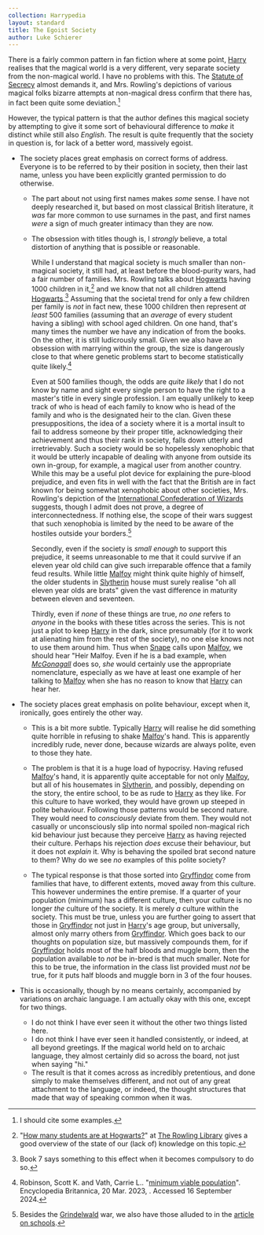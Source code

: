 ```yaml
---
collection: Harrypedia
layout: standard
title: The Egoist Society
author: Luke Schierer
---
```


There is a fairly common pattern in fan fiction where at some point, [Harry] realises that the magical world is a very different, very separate society from the non-magical world. I have no problems with this. The [Statute of Secrecy] almost demands it, and Mrs. Rowling's depictions of various magical folks bizarre attempts at non-magical dress confirm that there has, in fact been quite some deviation.[^240916-2]

However, the typical pattern is that the author defines this magical society by attempting to give it some sort of behavioural difference to _make_ it distinct while still also _English_. The result is quite frequently that the society in question is, for lack of a better word, massively egoist.

- The society places great emphasis on correct forms of address. Everyone is to be referred to by their position in society, then their last name, unless you have been explicitly granted permission to do otherwise.

  - The part about not using first names makes _some_ sense. I have not deeply researched it, but based on most classical British literature, it _was_ far more common to use surnames in the past, and first names _were_ a sign of much greater intimacy than they are now.
  - The obsession with titles though is, I _strongly_ believe, a total distortion of anything that is possible or reasonable.

    While I understand that magical society is much smaller than non-magical society, it still had, at least before the blood-purity wars, had a fair number of families. Mrs. Rowling talks about [Hogwarts] having 1000 children in it,[^240916-3] and we know that not all children attend [Hogwarts].[^240916-4] Assuming that the societal trend for only a few children per family is _not_ in fact new, these 1000 children then represent _at least_ 500 families (assuming that an _average_ of every student having a sibling) with school aged children. On one hand, that's many times the number we have any indication of from the books. On the other, it is still ludicrously small. Given we also have an obsession with marrying within the group, the size is dangerously close to that where genetic problems start to become statistically quite likely.[^240916-5]

    Even at 500 families though, the odds are _quite likely_ that I do not know by name and sight every single person to have the right to a master's title in every single profession. I am equally unlikely to keep track of who is head of each family to know who is head of the family and who is the designated heir to the clan. Given these presuppositions, the idea of a society where it is a mortal insult to fail to address someone by their proper title, acknowledging their achievement and thus their rank in society, falls down utterly and irretrievably. Such a society would be so hopelessly xenophobic that it would be utterly incapable of dealing with anyone from outside its own in-group, for example, a magical user from another country. While this may be a useful plot device for explaining the pure-blood prejudice, and even fits in well with the fact that the British are in fact known for being somewhat xenophobic about other societies, Mrs. Rowling's depiction of the [International Confederation of Wizards] suggests, though I admit does not prove, a degree of interconnectedness. If nothing else, the scope of their wars suggest that such xenophobia is limited by the need to be aware of the hostiles outside your borders.[^240916-6]

    Secondly, even if the society is _small enough_ to support this prejudice, it seems unreasonable to me that it could survive if an eleven year old child can give such irreparable offence that a family feud results. While little [Malfoy] might think quite highly of himself, the older students in [Slytherin] house must surely realise "oh all eleven year olds are brats" given the vast difference in maturity between eleven and seventeen.

    Thirdly, even if _none_ of these things are true, _no one_ refers to _anyone_ in the books with these titles across the series. This is not just a plot to keep [Harry] in the dark, since presumably (for it to work at alienating him from the rest of the society), no one else knows not to use them around him. Thus when [Snape] calls upon [Malfoy], we should hear "Heir Malfoy. Even if he is a bad example, when _[McGonagall]_ does so, _she_ would certainly use the appropriate nomenclature, especially as we have at least one example of her talking to [Malfoy] when she has no reason to know that [Harry] can hear her.

- The society places great emphasis on polite behaviour, except when it, ironically, goes entirely the other way.

  - This is a bit more subtle. Typically [Harry] will realise he did something quite horrible in refusing to shake [Malfoy]'s hand. This is apparently incredibly rude, never done, because wizards are always polite, even to those they hate.

  - The problem is that it is a huge load of hypocrisy. Having refused [Malfoy]'s hand, it is apparently quite acceptable for not only [Malfoy], but all of his housemates in [Slytherin], and possibly, depending on the story, the entire school, to be as rude to [Harry] as they like. For this culture to have worked, they would have grown up steeped in polite behaviour. Following those patterns would be second nature. They would need to _consciously_ deviate from them. They would not casually or unconsciously slip into normal spoiled non-magical rich kid behaviour just because they perceive [Harry] as having rejected their culture. Perhaps his rejection _does_ excuse their behaviour, but it does not _explain_ it. Why is behaving the spoiled brat second nature to them? Why do we see _no_ examples of this polite society?

  - The typical response is that those sorted into [Gryffindor] come from families that have, to different extents, moved away from this culture. This however undermines the entire premise. If a quarter of your population (minimum) has a different culture, then your culture is no longer _the_ culture of the society. It is merely _a_ culture within the society. This must be true, unless you are further going to assert that those in [Gryffindor] not just in [Harry]'s age group, but universally, almost only marry others from [Gryffindor]. Which goes back to our thoughts on population size, but massively compounds them, for if [Gryffindor] holds most of the half bloods and muggle born, then the population available to _not_ be in-bred is that much smaller. Note for this to be true, the information in the class list provided must _not_ be true, for it puts half bloods and muggle born in 3 of the four houses.

- This is occasionally, though by no means certainly, accompanied by variations on archaic language. I am actually okay with this one, except for two things.
  - I do not think I have ever seen it without the other two things listed here.
  - I do not think I have ever seen it handled consistently, or indeed, at all beyond greetings. If the magical world held on to archaic language, they almost certainly did so across the board, not just when saying "hi."
  - The result is that it comes across as incredibly pretentious, and done simply to make themselves different, and not out of any great attachment to the language, or indeed, the thought structures that made that way of speaking common when it was.

[Gryffindor]: /Harrypedia/Hogwarts/gryffindor/
[McGonagall]: /Harrypedia/people/McGonagall/Minerva/
[Snape]: /Harrypedia/people/Snape/Severus/
[Grindelwald]: /Harrypedia/people/grindelwald/gellert/
[Slytherin]: /Harrypedia/Hogwarts/slytherin/
[Malfoy]: </Harrypedia/people/Malfoy/Draco Lucius/>
[International Confederation of Wizards]: /Harrypedia/culture/international_confederation_of_wizards/
[Hogwarts]: /Harrypedia/Hogwarts/
[Statute of Secrecy]: /Harrypedia/culture/international_statute_of_secrecy/
[Harry]: </Harrypedia/people/Potter/Harry James/>

[^240916-2]: I should cite some examples.

[^240916-3]: "[How many students are at Hogwarts?]" at [The Rowling Library] gives a good overview of the state of our (lack of) knowledge on this topic.

[^240916-4]: Book 7 says something to this effect when it becomes compulsory to do so.

[^240916-5]: Robinson, Scott K. and Vath, Carrie L.. "[minimum viable population](https://www.britannica.com/science/minimum-viable-population)". Encyclopedia Britannica, 20 Mar. 2023, . Accessed 16 September 2024.

[^240916-6]: Besides the [Grindelwald] war, we also have those alluded to in the [article on schools].

[article on schools]: https://www.rowlingindex.org/work/pmws/
[How many students are at Hogwarts?]: https://www.therowlinglibrary.com/2016/11/06/how-many-students-are-at-hogwarts/
[The Rowling Library]: https://www.therowlinglibrary.com/
